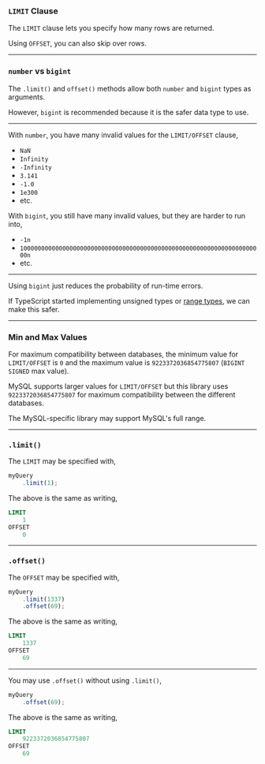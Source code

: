 ### `LIMIT` Clause

The `LIMIT` clause lets you specify how many rows are returned.

Using `OFFSET`, you can also skip over rows.

-----

### `number` vs `bigint`

The `.limit()` and `offset()` methods allow both `number` and `bigint` types as arguments.

However, `bigint` is recommended because it is the safer data type to use.

-----

With `number`, you have many invalid values for the `LIMIT/OFFSET` clause,
+ `NaN`
+ `Infinity`
+ `-Infinity`
+ `3.141`
+ `-1.0`
+ `1e300`
+ etc.

With `bigint`, you still have many invalid values, but they are harder to run into,
+ `-1n`
+ `100000000000000000000000000000000000000000000000000000000000000000000n`
+ etc.

-----

Using `bigint` just reduces the probability of run-time errors.

If TypeScript started implementing unsigned types or [range types](https://github.com/microsoft/TypeScript/issues/15480), we can make this safer.

-----

### Min and Max Values

For maximum compatibility between databases, the minimum value for `LIMIT/OFFSET` is `0` and the maximum value is `9223372036854775807` (`BIGINT SIGNED` max value).

MySQL supports larger values for `LIMIT/OFFSET` but this library uses `9223372036854775807` for maximum compatibility between the different databases.

The MySQL-specific library may support MySQL's full range.

-----

### `.limit()`

The `LIMIT` may be specified with,
```ts
myQuery
    .limit(1);
```

The above is the same as writing,
```sql
LIMIT
    1
OFFSET
    0
```

-----

### `.offset()`

The `OFFSET` may be specified with,
```ts
myQuery
    .limit(1337)
    .offset(69);
```

The above is the same as writing,
```sql
LIMIT
    1337
OFFSET
    69
```

-----

You may use `.offset()` without using `.limit()`,
```ts
myQuery
    .offset(69);
```

The above is the same as writing,
```sql
LIMIT
    9223372036854775807
OFFSET
    69
```
